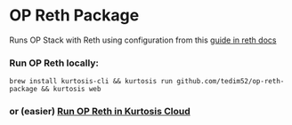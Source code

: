 # OP Reth Package

Runs OP Stack with Reth using configuration from this [guide in reth docs](https://paradigmxyz.github.io/reth/run/optimism.html)

### Run OP Reth locally: 
```
brew install kurtosis-cli && kurtosis run github.com/tedim52/op-reth-package && kurtosis web
```

### or (easier) [Run OP Reth in Kurtosis Cloud]()
